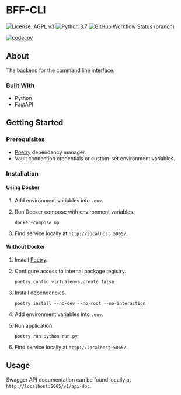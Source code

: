 # BFF-CLI
[![License: AGPL v3](https://img.shields.io/badge/License-AGPL_v3-blue.svg?style=for-the-badge)](https://www.gnu.org/licenses/agpl-3.0)
[![Python 3.7](https://img.shields.io/badge/python-3.7-green?style=for-the-badge)](https://www.python.org/)
[![GitHub Workflow Status (branch)](https://img.shields.io/github/workflow/status/PilotDataPlatform/bff-cli/CI/develop?style=for-the-badge)](https://github.com/PilotDataPlatform/notification/actions/workflows/main.yml)

[![codecov](https://img.shields.io/codecov/c/github/PilotDataPlatform/bff-cli?style=for-the-badge)](https://codecov.io/gh/PilotDataPlatform/bff-cli)
## About
The backend for the command line interface.
### Built With
- Python
- FastAPI
## Getting Started

### Prerequisites
- [Poetry](https://python-poetry.org/) dependency manager.
- Vault connection credentials or custom-set environment variables.

### Installation
#### Using Docker
1. Add environment variables into `.env`.
2. Run Docker compose with environment variables.

       docker-compose up

2. Find service locally at `http://localhost:5065/`.

#### Without Docker
1. Install [Poetry](https://python-poetry.org/docs/#installation).
2. Configure access to internal package registry.

       poetry config virtualenvs.create false

3. Install dependencies.

       poetry install --no-dev --no-root --no-interaction

4. Add environment variables into `.env`.
5. Run application.

       poetry run python run.py

6. Find service locally at `http://localhost:5065/`.

## Usage
Swagger API documentation can be found locally at `http://localhost:5065/v1/api-doc`.
